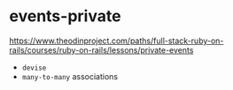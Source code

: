# events-private
https://www.theodinproject.com/paths/full-stack-ruby-on-rails/courses/ruby-on-rails/lessons/private-events

- `devise`
- `many-to-many` associations
